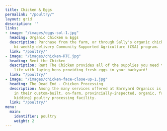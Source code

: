 ```yaml
---
title: Chicken & Eggs
permalink: "/poultry/"
layout: grid
description: ''
links:
- image: "/images/eggs-sol-1.jpg"
  heading: Organic Chicken & Eggs
  description: Purchase from the farm, or through Sally's organic chicken and egg
    bi-weekly delivery Community Supported Agriculture (CSA) program.
  link: "/poultry/"
- image: "/images/chicken-RTC.jpg"
  heading: Rent the Chicken
  description: Rent The Chicken provides all of the supplies you need to enjoy a summer
    life with laying hens providing fresh eggs in your backyard!
  link: "/poultry/"
- image: "/images/chicken-face-close-up-1.jpg"
  heading: The Dead End - Chicken Processing
  description: Among the many services offered at Barnyard Organics is poultry processing
    in their custom-built, on-farm, provincially-inspected, organic, free-range (––just
    kidding) poultry processing facility.
  link: "/poultry/"
menu:
  main:
    identifier: poultry
    weight: 2
---
```

